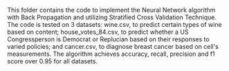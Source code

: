 This folder contains the code to implement the Neural Network algorithm with Back Propagation and utilizing Stratified Cross Validation Technique. The code is tested on 3 datasets: wine.csv, to predict certain types of wine based on content; house_votes_84.csv, to predict whether a US Congressperson is Democrat or Replucian based on their responses to varied policies; and cancer.csv, to diagnose breast cancer based on cell's measurements. The algorithm achieves accuracy, recall, precision and f1 score over 0.95 for all datasets. 
